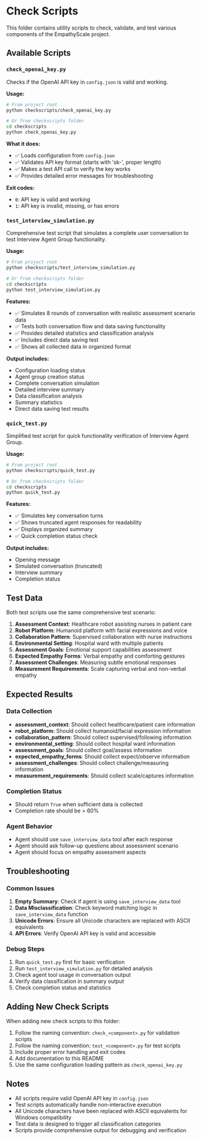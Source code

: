 # Check Scripts

This folder contains utility scripts to check, validate, and test various components of the EmpathyScale project.

## Available Scripts

### `check_openai_key.py`
Checks if the OpenAI API key in `config.json` is valid and working.

**Usage:**
```bash
# From project root
python checkscripts/check_openai_key.py

# Or from checkscripts folder
cd checkscripts
python check_openai_key.py
```

**What it does:**
- ✅ Loads configuration from `config.json`
- ✅ Validates API key format (starts with 'sk-', proper length)
- ✅ Makes a test API call to verify the key works
- ✅ Provides detailed error messages for troubleshooting

**Exit codes:**
- `0`: API key is valid and working
- `1`: API key is invalid, missing, or has errors

### `test_interview_simulation.py`
Comprehensive test script that simulates a complete user conversation to test Interview Agent Group functionality.

**Usage:**
```bash
# From project root
python checkscripts/test_interview_simulation.py

# Or from checkscripts folder
cd checkscripts
python test_interview_simulation.py
```

**Features:**
- ✅ Simulates 8 rounds of conversation with realistic assessment scenario data
- ✅ Tests both conversation flow and data saving functionality
- ✅ Provides detailed statistics and classification analysis
- ✅ Includes direct data saving test
- ✅ Shows all collected data in organized format

**Output includes:**
- Configuration loading status
- Agent group creation status
- Complete conversation simulation
- Detailed interview summary
- Data classification analysis
- Summary statistics
- Direct data saving test results

### `quick_test.py`
Simplified test script for quick functionality verification of Interview Agent Group.

**Usage:**
```bash
# From project root
python checkscripts/quick_test.py

# Or from checkscripts folder
cd checkscripts
python quick_test.py
```

**Features:**
- ✅ Simulates key conversation turns
- ✅ Shows truncated agent responses for readability
- ✅ Displays organized summary
- ✅ Quick completion status check

**Output includes:**
- Opening message
- Simulated conversation (truncated)
- Interview summary
- Completion status

## Test Data

Both test scripts use the same comprehensive test scenario:

1. **Assessment Context**: Healthcare robot assisting nurses in patient care
2. **Robot Platform**: Humanoid platform with facial expressions and voice
3. **Collaboration Pattern**: Supervised collaboration with nurse instructions
4. **Environmental Setting**: Hospital ward with multiple patients
5. **Assessment Goals**: Emotional support capabilities assessment
6. **Expected Empathy Forms**: Verbal empathy and comforting gestures
7. **Assessment Challenges**: Measuring subtle emotional responses
8. **Measurement Requirements**: Scale capturing verbal and non-verbal empathy

## Expected Results

### Data Collection
- **assessment_context**: Should collect healthcare/patient care information
- **robot_platform**: Should collect humanoid/facial expression information
- **collaboration_pattern**: Should collect supervised/following information
- **environmental_setting**: Should collect hospital ward information
- **assessment_goals**: Should collect goal/assess information
- **expected_empathy_forms**: Should collect expect/observe information
- **assessment_challenges**: Should collect challenge/measuring information
- **measurement_requirements**: Should collect scale/captures information

### Completion Status
- Should return `True` when sufficient data is collected
- Completion rate should be > 60%

### Agent Behavior
- Agent should use `save_interview_data` tool after each response
- Agent should ask follow-up questions about assessment scenario
- Agent should focus on empathy assessment aspects

## Troubleshooting

### Common Issues

1. **Empty Summary**: Check if agent is using `save_interview_data` tool
2. **Data Misclassification**: Check keyword matching logic in `save_interview_data` function
3. **Unicode Errors**: Ensure all Unicode characters are replaced with ASCII equivalents
4. **API Errors**: Verify OpenAI API key is valid and accessible

### Debug Steps

1. Run `quick_test.py` first for basic verification
2. Run `test_interview_simulation.py` for detailed analysis
3. Check agent tool usage in conversation output
4. Verify data classification in summary output
5. Check completion status and statistics

## Adding New Check Scripts

When adding new check scripts to this folder:

1. Follow the naming convention: `check_<component>.py` for validation scripts
2. Follow the naming convention: `test_<component>.py` for test scripts
3. Include proper error handling and exit codes
4. Add documentation to this README
5. Use the same configuration loading pattern as `check_openai_key.py`

## Notes

- All scripts require valid OpenAI API key in `config.json`
- Test scripts automatically handle non-interactive execution
- All Unicode characters have been replaced with ASCII equivalents for Windows compatibility
- Test data is designed to trigger all classification categories
- Scripts provide comprehensive output for debugging and verification
